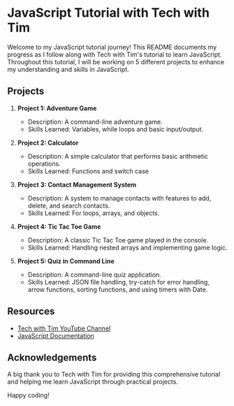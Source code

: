 # JavaScript Tutorial with Tech with Tim

Welcome to my JavaScript tutorial journey! This README documents my progress as I follow along with Tech with Tim's tutorial to learn JavaScript. Throughout this tutorial, I will be working on 5 different projects to enhance my understanding and skills in JavaScript.

## Projects

1. **Project 1: Adventure Game**

   - Description: A command-line adventure game.
   - Skills Learned: Variables, while loops and basic input/output.

2. **Project 2: Calculator**

   - Description: A simple calculator that performs basic arithmetic operations.
   - Skills Learned: Functions and switch case

3. **Project 3: Contact Management System**

   - Description: A system to manage contacts with features to add, delete, and search contacts.
   - Skills Learned: For loops, arrays, and objects.

4. **Project 4: Tic Tac Toe Game**

   - Description: A classic Tic Tac Toe game played in the console.
   - Skills Learned: Handling nested arrays and implementing game logic.

5. **Project 5: Quiz in Command Line**
   - Description: A command-line quiz application.
   - Skills Learned: JSON file handling, try-catch for error handling, arrow functions, sorting functions, and using timers with Date.

## Resources

- [Tech with Tim YouTube Channel](https://www.youtube.com/c/TechWithTim)
- [JavaScript Documentation](https://developer.mozilla.org/en-US/docs/Web/JavaScript)

## Acknowledgements

A big thank you to Tech with Tim for providing this comprehensive tutorial and helping me learn JavaScript through practical projects.

Happy coding!
